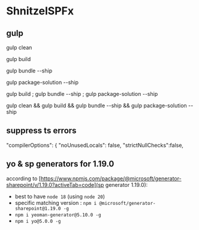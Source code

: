 # ShnitzelSPFx


## gulp

gulp clean

gulp build

gulp bundle --ship

gulp package-solution --ship

gulp build ; gulp bundle --ship ; gulp package-solution --ship

gulp clean && gulp build && gulp bundle --ship && gulp package-solution --ship

## suppress ts errors
  "compilerOptions": {
    "noUnusedLocals": false,
    "strictNullChecks":false,

## yo & sp generators for 1.19.0

according to [https://www.npmjs.com/package/@microsoft/generator-sharepoint/v/1.19.0?activeTab=code](sp generator 1.19.0):

* best to have `node 18` (using `node 20`)
* specific matching version : `npm i @microsoft/generator-sharepoint@1.19.0 -g`
* `npm i yeoman-generator@5.10.0 -g`
* `npm i yo@5.0.0 -g`
